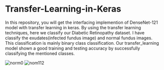 # Transfer-Learning-in-Keras

In this repository, you will get the interfacing implemention of DenseNet-121 model with transfer learning in keras.
By using the transfer learning techniques, here we classify our Diabetic Retinopathy dataset. I have classify the 
exudates(infected fundus image) and normal fundus images. This classification is mainly binary class classification.
Our transfer_learning model shown a good training and testing accuracy by successfully classifying the mentioned classes.


![norm0](https://user-images.githubusercontent.com/60071360/110131297-33d4ac00-7df4-11eb-8332-d4a9225d063b.png)
![nom112](https://user-images.githubusercontent.com/60071360/110131397-4bac3000-7df4-11eb-90ee-01c649c80055.png)
